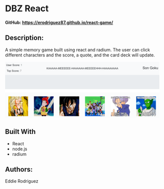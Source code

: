 # DBZ React
#### GitHub: https://erodriguez87.github.io/react-game/

## Description:
A simple memory game built using react and radium. The user can click different characters and the score, a quote, and the card deck will update. 

![title image](title.png)

## Built With
- React
- node.js
- radium

## Authors:  
Eddie Rodriguez